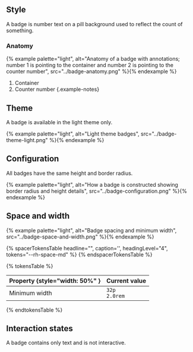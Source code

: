 ## Style 
A badge is number text on a pill background used to reflect the count of something.

### Anatomy 
{% example palette="light",
          alt="Anatomy of a badge with annotations; number 1 is pointing to the container and number 2 is pointing to the counter number",
          src="../badge-anatomy.png" %}{% endexample %}

1. Container
2. Counter number
{.example-notes}

## Theme 
A badge is available in the light theme only.

{% example palette="light",
          alt="Light theme badges",
          src="../badge-theme-light.png" %}{% endexample %}

## Configuration 
All badges have the same height and border radius.

{% example palette="light",
          alt="How a badge is constructed showing border radius and height details",
          src="../badge-configuration.png" %}{% endexample %}

## Space and width 
{% example palette="light",
          alt="Badge spacing and minimum width",
          src="../badge-space-and-width.png" %}{% endexample %}

{% spacerTokensTable 
  headline="",
  caption='',
  headingLevel="4",
  tokens="--rh-space-md" %}
{% endspacerTokensTable %}

{% tokensTable %}

| Property {style="width: 50%" }  | Current value     |
| ------------------------------- | ----------------- |
| Minimum width                   | `32p`<br>`2.0rem` |

{% endtokensTable %}

## Interaction states 
A badge contains only text and is not interactive.